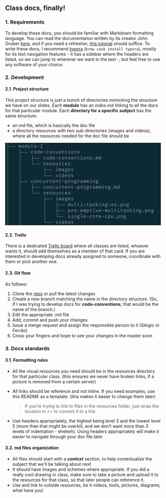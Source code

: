 ## Class docs, finally!

### 1. Requirements

To develop these docs, you should be familiar with Markdown formatting language. You can read the documentation written by its creator John Gruber [here][markdown-documentation], and if you need a refresher, [this tutorial][markdown-tutorial] should suffice.
To write these docs, I recommend [typora][typora-website] (`brew cask install typora`), mostly for its text navigation features - it has a sidebar where the headers are listed, so we can jump to wherever we want in the text -, but feel free to use any software of your choice.

### 2. Development

#### 2.1. Project structure

This project structure is just a bunch of directories mimicking the structure we have on our slides. Each **module** has an _index.md_ linking to all the docs for that particular module. Each **directory for a specific subject** has the same structure: 

* an md file, which is basically the doc file
* a directory resources with two sub-directories (images and videos), where all the resources needed for the doc file should be



![Directory structure][directory-structure]



#### 2.2. Trello

There is a dedicated [Trello board][trello-board] where all classes are listed, whoever wants it, should add themselves as a member of that card. If you are interested in developing docs already assigned to someone, coordinate with them or pick another one. 



#### 2.3. Git flow

As follows:

1. Clone the [repo][docs-repo] or pull the latest changes
2. Create a new branch matching the name in the directory structure. (So, if I was trying to develop docs for **code-conventions**, that would be the name of the branch.)
3. Edit the appropriate .md file
4. Add, commit and push your changes
5. Issue a merge request and assign the responsible person to it (Sérgio or Ferrão)
6. Cross your fingers and hope to see your changes in the master soon



### 3. Docs standards

#### 3.1. Formatting rules

* All the visual resources you need should be in the resources directory for that particular class. (this ensures we never have broken links, if a picture is removed from a certain server)

* All links should be reference and not inline. If you need examples, use this README as a template. (this makes it easier to change them later) 

  > if you're trying to link to files in the resources folder, just wrap the location in <> to convert it to a link

  

* Use headers appropriately, the highest being level 3 and the lowest level 5 (more than that might be overkill, and we don't want more than 3 levels of indentation - eheheh). Using headers appropriately will make it easier to navigate through your doc file later



#### 3.2. md files organization

* All files should start with a **_context_** section, to help contextualize the subject that we'll be talking about next
* It should have images and schemes where appropriate. If you did a really cool drawing in class, make sure to take a picture and upload it to the resources for that class, so that later people can reference it.
* Use and link to outside resources, be it videos, tools, pictures, diagrams, what have you!







[markdown-documentation]:https://daringfireball.net/projects/markdown/
[markdown-tutorial]: https://www.markdowntutorial.com/
[trello-board]: <https://trello.com/b/jbOEmzmj>
[typora-website]:https://www.typora.io/
[directory-structure]: <resources/images/directory-structure.png>

[docs-repo]: https://github.com/talefe/notes
